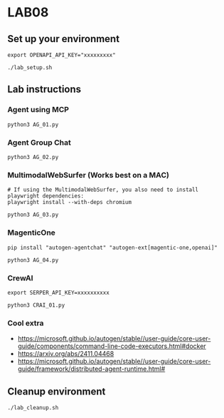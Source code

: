 # LAB08
## Set up your environment
```
export OPENAPI_API_KEY="xxxxxxxxx"
```
```
./lab_setup.sh
```
## Lab instructions
### Agent using MCP
```
python3 AG_01.py
```
### Agent Group Chat
```
python3 AG_02.py
```
### MultimodalWebSurfer (Works best on a MAC)
```
# If using the MultimodalWebSurfer, you also need to install playwright dependencies:
playwright install --with-deps chromium
```
```
python3 AG_03.py
```
### MagenticOne
```
pip install "autogen-agentchat" "autogen-ext[magentic-one,openai]"
```
```
python3 AG_04.py
```
### CrewAI
```
export SERPER_API_KEY=xxxxxxxxxx
```
```
python3 CRAI_01.py
```
### Cool extra
- https://microsoft.github.io/autogen/stable//user-guide/core-user-guide/components/command-line-code-executors.html#docker
- https://arxiv.org/abs/2411.04468
- https://microsoft.github.io/autogen/stable//user-guide/core-user-guide/framework/distributed-agent-runtime.html#

## Cleanup environment
```
./lab_cleanup.sh
```
